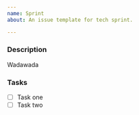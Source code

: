 ```yaml
---
name: Sprint
about: An issue template for tech sprint.

---
```


### Description
Wadawada

### Tasks

- [ ] Task one
- [ ] Task two
